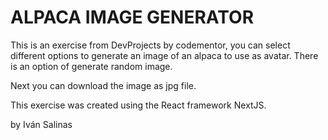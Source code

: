 # ALPACA IMAGE GENERATOR

This is an exercise from DevProjects by codementor, you can select different options to generate an image of an alpaca to use as avatar. There is an option of generate random image.

Next you can download the image as jpg file.

This exercise was created using the React framework NextJS.

by Iván Salinas
